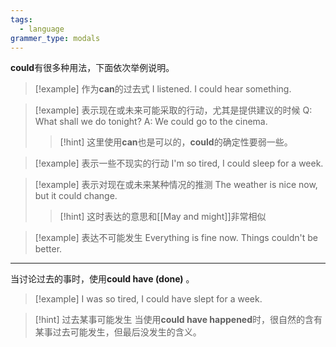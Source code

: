 ```yaml
---
tags:
  - language
grammer_type: modals
---
```

**could**有很多种用法，下面依次举例说明。

> [!example] 作为**can**的过去式
> I listened. I could hear something.

> [!example] 表示现在或未来可能采取的行动，尤其是提供建议的时候
> Q: What shall we do tonight? A: We could go to the cinema.
> > [!hint]
> > 这里使用**can**也是可以的，**could**的确定性要弱一些。

> [!example] 表示一些不现实的行动
> I'm so tired, I could sleep for a week.

> [!example] 表示对现在或未来某种情况的推测
> The weather is nice now, but it could change.
> > [!hint]
> > 这时表达的意思和[[May and might]]非常相似

> [!example] 表达不可能发生
> Everything is fine now. Things couldn't be better.

---

当讨论过去的事时，使用**could have (done)** 。

> [!example]
> I was so tired, I could have slept for a week.

> [!hint] 过去某事可能发生
> 当使用**could have happened**时，很自然的含有某事过去可能发生，但最后没发生的含义。

